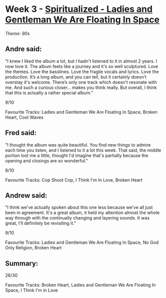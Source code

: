 # Week 3 - [Spiritualized - Ladies and Gentleman We Are Floating In Space](http://www.allmusic.com/album/ladies-and-gentlemen-we-are-floating-in-space-mw0000023701)
*Theme: 90s*

## Andre said:

"I knew I liked the album a lot, but I hadn't listened to it in almost 2 years. I now love it. The album feels like a journey and it's so well sculptured. Love the themes. Love the basslines. Love the fragile vocals and lyrics. Love the production. It’s a long album, and you can tell, but it certainly doesn’t overstay it's welcome. There’s only one track which doesn't resonate with me. And such a curious closer… makes you think really. But overall, I think that this is actually a rather special album."

9/10

Favourite Tracks: Ladies and Gentleman We Are Floating In Space, Broken Heart, Cool Waves

## Fred said:

"I thought the album was quite beautiful. You find new things to admire each time you listen, and I listened to it a lot this week. That said, the middle portion lost me a little, thought I'd imagine that's partially because the opening and closings are so wonderful."

8/10

Favourite Tracks: Cop Shoot Cop, I Think I'm In Love, Broken Heart

## Andrew said:

"I think we've actually spoken about this one less because we've all just been in agreement. It's a great album, it held my attention almost the whole way through with the continually changing and layering sounds. It was great, I'll definitely be revisiting it."

9/10

Favourite Tracks: Ladies and Gentleman We Are Floating In Space, No God Only Religion, Broken Heart

## Summary:

26/30

Favourite Tracks: Broken Heart, Ladies and Gentleman We Are Floating In Space, I Think I'm in Love
